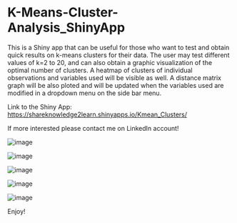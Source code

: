 # K-Means-Cluster-Analysis_ShinyApp
This is a Shiny app that can be useful for those who want to test and obtain quick results on k-means clusters for their data. The user may test different values of k=2 to 20, and can also obtain a graphic visualization of the optimal number of clusters. A heatmap of clusters of individual observations and variables used will be visible as well. 
A distance matrix graph will be also ploted and will be updated when the variables used are modified in a dropdown menu on the side bar menu.

Link to the Shiny App: https://shareknowledge2learn.shinyapps.io/Kmean_Clusters/ 

If more interested please contact me on LinkedIn account!

![image](https://github.com/user-attachments/assets/0816ae08-3a21-42d0-be00-9927dbc544ad)

![image](https://github.com/user-attachments/assets/f777a336-539c-4136-a1b2-ceff90b49bde)

![image](https://github.com/user-attachments/assets/81b553ab-04c5-4cd5-ba7f-99801bd50b82)

![image](https://github.com/user-attachments/assets/97a284b1-378e-41bd-a399-e104dd936349)

![image](https://github.com/user-attachments/assets/2c36cadd-b5b7-4290-8346-f46c3a1d515c)


Enjoy!

